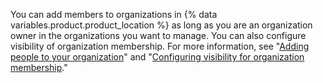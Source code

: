 You can add members to organizations in {% data variables.product.product_location %} as long as you are an organization owner in the organizations you want to manage. You can also configure visibility of organization membership. For more information, see "[Adding people to your organization](/organizations/managing-membership-in-your-organization/adding-people-to-your-organization)" and "[Configuring visibility for organization membership](/admin/user-management/managing-organizations-in-your-enterprise/configuring-visibility-for-organization-membership)."